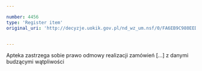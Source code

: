 ```yaml
---

number: 4456
type: 'Register item'
original_uri: 'http://decyzje.uokik.gov.pl/nd_wz_um.nsf/0/FA6EB9C980EED80AC1257B4900292612?OpenDocument'


---
```


Apteka zastrzega sobie prawo odmowy realizacji zamówień [...] z danymi budzącymi wątpliwości
